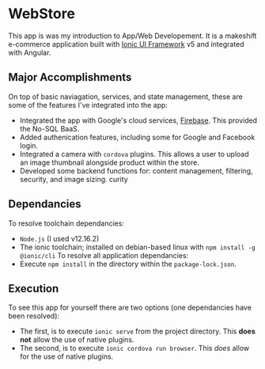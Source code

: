 # WebStore
This app is was my introduction to App/Web Developement. It is a makeshift e-commerce application built with [Ionic UI Framework](https://ionicframework.com) v5 and integrated with Angular.

## Major Accomplishments
On top of basic naviagation, services, and state management, these are some of the features I've integrated into the app:
 * Integrated the app with Google's cloud services, [Firebase](https://firebase.google.com). This provided the No-SQL BaaS.
 * Added authenication features, including some for Google and Facebook login.
 * Integrated a camera with `cordova` plugins. This allows a user to upload an image thumbnail alongside product within the store.
 * Developed some backend functions for: content management, filtering, security, and image sizing.
curity
## Dependancies
To resolve toolchain dependancies:
 * `Node.js` (I used v12.16.2)
 * The ionic toolchain; installed on debian-based linux with `npm install -g @ionic/cli`
To resolve all application dependancies:
 * Execute `npm install` in the directory within the `package-lock.json`.
 
 ## Execution
 To see this app for yourself there are two options (one dependancies have been resolved):
  * The first, is to execute `ionic serve` from the project directory. This __does not__ allow the use of native plugins.
  * The second, is to execute `ionic cordova run browser`. This _does_ allow for the use of native plugins. 
 
